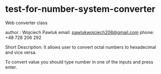 # test-for-number-system-converter

Web converter class

author : Wojciech Pawluk email: pawlukwojciech208@gmail.com phone: +48 728 206 292

Short Description: It allows user to convert octal numbers to hexadecimal and vice versa.

To convert value you should type number in one of the inputs and press enter.
